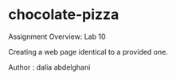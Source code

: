 # chocolate-pizza

Assignment Overview: Lab 10

Creating a web page identical to a provided one.

Author : dalia abdelghani